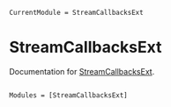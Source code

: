 ```@meta
CurrentModule = StreamCallbacksExt
```

# StreamCallbacksExt

Documentation for [StreamCallbacksExt](https://github.com/SixZero/StreamCallbacksExt.jl).

```@index
```

```@autodocs
Modules = [StreamCallbacksExt]
```
